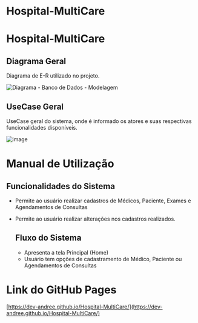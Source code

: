 # Hospital-MultiCare

# Hospital-MultiCare

## Diagrama Geral

Diagrama de E-R utilizado no projeto.

![Diagrama - Banco de Dados - Modelagem](https://github.com/user-attachments/assets/66183eea-10ef-4003-a365-f009ae88549d)

## UseCase Geral

UseCase geral do sistema, onde é informado os atores e suas respectivas funcionalidades disponíveis.

![image](https://github.com/user-attachments/assets/8016f6af-30fb-4a50-a7e7-ebb800e75d6d)

# Manual de Utilização

## Funcionalidades do Sistema

- Permite ao usuário realizar cadastros de Médicos, Paciente, Exames e Agendamentos de Consultas
- Permite ao usuário realizar alterações nos cadastros realizados.

  ## Fluxo do Sistema

  - Apresenta a tela Principal (Home)
  - Usuário tem opções de cadastramento de Médico, Paciente ou Agendamentos de Consultas


# Link do GitHub Pages
[https://dev-andree.github.io/Hospital-MultiCare/](https://dev-andree.github.io/Hospital-MultiCare/)
